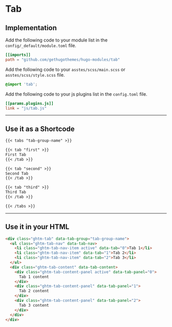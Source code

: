 # Tab

## Implementation

Add the following code to your module list in the `config/_default/module.toml` file.

```toml
[[imports]]
path = "github.com/gethugothemes/hugo-modules/tab"
```

Add the following code to your `asstes/scss/main.scss` or `asstes/scss/style.scss` file.

```scss
@import 'tab';
```

Add the following code to your js plugins list in the `config.toml` file.

```toml
[[params.plugins.js]]
link = "js/tab.js"

```

<hr>

## Use it as a Shortcode

```md
{{< tabs "tab-group-name" >}}

{{< tab "first" >}}
First Tab
{{< /tab >}}

{{< tab "second" >}}
Second Tab
{{< /tab >}}

{{< tab "third" >}}
Third Tab
{{< /tab >}}

{{< /tabs >}}
```

<hr>

## Use it in your HTML

```html
<div class="ghtm-tab" data-tab-group="tab-group-name">
  <ul class="ghtm-tab-nav" data-tab-nav>
    <li class="ghtm-tab-nav-item active" data-tab="0">Tab 1</li>
    <li class="ghtm-tab-nav-item" data-tab="1">Tab 2</li>
    <li class="ghtm-tab-nav-item" data-tab="2">Tab 3</li>
  </ul>
  <div class="ghtm-tab-content" data-tab-content>
    <div class="ghtm-tab-content-panel active" data-tab-panel="0">
      Tab 1 content
    </div>
    <div class="ghtm-tab-content-panel" data-tab-panel="1">
      Tab 2 content
    </div>
    <div class="ghtm-tab-content-panel" data-tab-panel="2">
      Tab 3 content
    </div>
  </div>
</div>
```
